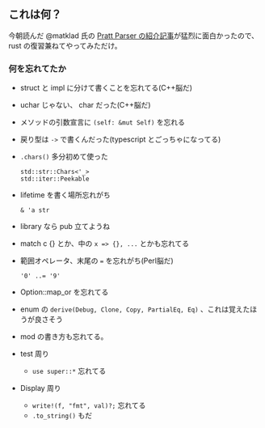 ## これは何？

今朝読んだ @matklad 氏の [Pratt Parser の紹介記事](https://matklad.github.io/2020/04/13/simple-but-powerful-pratt-parsing.html)が猛烈に面白かったので、rust の復習兼ねてやってみただけ。

### 何を忘れてたか

- struct と impl に分けて書くことを忘れてる(C++脳だ)
- uchar じゃない、 char だった(C++脳だ)
- メソッドの引数宣言に `(self: &mut Self)` を忘れる

- 戻り型は `->` で書くんだった(typescript とごっちゃになってる)
- `.chars()` 多分初めて使った
  ```
  std::str::Chars<'_>
  std::iter::Peekable
  ```
- lifetime を書く場所忘れがち
  ```
  & 'a str
  ```
- library なら pub 立てようね
- match c {} とか、中の `x => {}, ...` とかも忘れてる
- 範囲オペレータ、末尾の `=` を忘れがち(Perl脳だ)
  ```
  '0' ..= '9'
  ```
- Option::map_or を忘れてる
- enum の `derive(Debug, Clone, Copy, PartialEq, Eq)` 、これは覚えたほうが良さそう

- mod の書き方も忘れてる。
- test 周り
  - `use super::*` 忘れてる
- Display 周り
  - `write!(f, "fmt", val)?;` 忘れてる
  - `.to_string()` もだ
